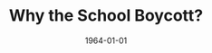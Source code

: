 ---
title: Why the School Boycott?
layout: "tc-single"
hasContentInGallery: true
date: 1964-01-01
---